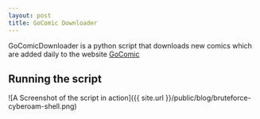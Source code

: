 ```yaml
---
layout: post
title: GoComic Downloader
---
```


GoComicDownloader is a python script that downloads new comics which are added daily to the website [GoComic](https://gocomics.com)

## Running the script
![A Screenshot of the script in action]({{ site.url }}/public/blog/bruteforce-cyberoam-shell.png)

